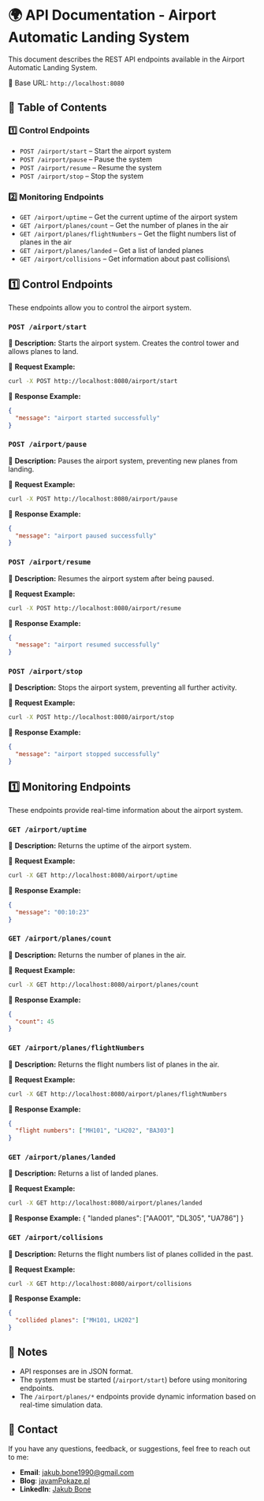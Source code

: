 # 🌍 API Documentation - Airport Automatic Landing System

This document describes the REST API endpoints available in the Airport Automatic Landing System.

📌 Base URL: `http://localhost:8080`


## 📌 Table of Contents

### 1️⃣  Control Endpoints 

- `POST /airport/start` – Start the airport system
- `POST /airport/pause` – Pause the system
- `POST /airport/resume` – Resume the system
- `POST /airport/stop` – Stop the system

### 2️⃣  Monitoring Endpoints

- `GET /airport/uptime` – Get the current uptime of the airport system
- `GET /airport/planes/count` – Get the number of planes in the air
- `GET /airport/planes/flightNumbers` – Get the flight numbers list of planes in the air
- `GET /airport/planes/landed` – Get a list of landed planes
- `GET /airport/collisions` – Get information about past collisions\


## 1️⃣  Control Endpoints 

These endpoints allow you to control the airport system.  

### `POST /airport/start`  
📌 **Description:** Starts the airport system. Creates the control tower and allows planes to land.  

🔹 **Request Example:**  
```sh
curl -X POST http://localhost:8080/airport/start
```
🔹 **Response Example:** 
```json
{
  "message": "airport started successfully"
}
```

### `POST /airport/pause`
📌 **Description:** Pauses the airport system, preventing new planes from landing. 

🔹 **Request Example:**  
```sh
curl -X POST http://localhost:8080/airport/pause
```

🔹 **Response Example:** 
```json
{
  "message": "airport paused successfully"
}
```

### `POST /airport/resume`
📌 **Description:** Resumes the airport system after being paused.

🔹 **Request Example:**  
```sh
curl -X POST http://localhost:8080/airport/resume
```

🔹 **Response Example:** 
```json
{
  "message": "airport resumed successfully"
}
```

### `POST /airport/stop`
📌 **Description:** Stops the airport system, preventing all further activity.

🔹 **Request Example:**  
```sh
curl -X POST http://localhost:8080/airport/stop
```

🔹 **Response Example:** 
```json
{
  "message": "airport stopped successfully"
}
```


## 1️⃣  Monitoring Endpoints

These endpoints provide real-time information about the airport system. 

### `GET /airport/uptime`  
📌 **Description:** Returns the uptime of the airport system.

🔹 **Request Example:**  
```sh
curl -X GET http://localhost:8080/airport/uptime
```

🔹 **Response Example:** 
```json
{
  "message": "00:10:23"
}
```

### `GET /airport/planes/count`
📌 **Description:** Returns the number of planes in the air.

🔹 **Request Example:**  
```sh
curl -X GET http://localhost:8080/airport/planes/count
```

🔹 **Response Example:** 
```json
{
  "count": 45
}
```

### `GET /airport/planes/flightNumbers`
📌 **Description:** Returns the flight numbers list of planes in the air.

🔹 **Request Example:**  
```sh
curl -X GET http://localhost:8080/airport/planes/flightNumbers
```

🔹 **Response Example:** 
```json
{
  "flight numbers": ["MH101", "LH202", "BA303"]
}
```

### `GET /airport/planes/landed`
📌 **Description:** Returns a list of landed planes.

🔹 **Request Example:**  
```sh
curl -X GET http://localhost:8080/airport/planes/landed
```

🔹 **Response Example:** 
{
  "landed planes": ["AA001", "DL305", "UA786"]
}

### `GET /airport/collisions`
📌 **Description:** Returns the flight numbers list of planes collided in the past.

🔹 **Request Example:**  
```sh
curl -X GET http://localhost:8080/airport/collisions
```

🔹 **Response Example:** 
```json
{
  "collided planes": ["MH101, LH202"]
}
```

## 📌 Notes
- API responses are in JSON format.
- The system must be started (`/airport/start`) before using monitoring endpoints.
- The `/airport/planes/*` endpoints provide dynamic information based on real-time simulation data.


## 📧 Contact

If you have any questions, feedback, or suggestions, feel free to reach out to me:

- **Email**: [jakub.bone1990@gmail.com](mailto:jakub.bone1990@gmail,com)
- **Blog**: [javamPokaze.pl](https://javampokaze.pl)  
- **LinkedIn**: [Jakub Bone](https://www.linkedin.com/in/jakub-bone)  

